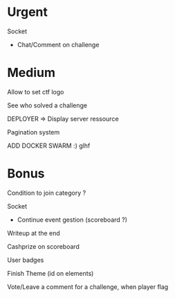 # Urgent

Socket
- Chat/Comment on challenge


# Medium

Allow to set ctf logo

See who solved a challenge

DEPLOYER => Display server ressource

Pagination system

ADD DOCKER SWARM :) glhf

# Bonus

Condition to join category ?

Socket
- Continue event gestion (scoreboard ?)

Writeup at the end

Cashprize on scoreboard

User badges

Finish Theme (id on elements)

Vote/Leave a comment for a challenge, when player flag

